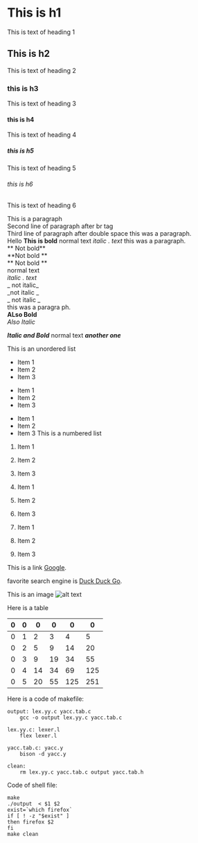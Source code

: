 # This is  h1
This is text of heading 1
## This is  h2
This is text of heading 2

### this is h3
This is text of heading 3

#### this is h4
This is text of heading 4

##### this is h5
This is text of heading 5

###### this is h6
This is text of heading 6

This is a paragraph<br>
Second line of paragraph after br tag  
Third line of paragraph after double space this was a paragraph.<br>
Hello **This is bold** normal text _italic . text_ this was a paragraph.<br>
** Not bold** <br>
**Not bold ** <br>
** Not bold ** <br>
normal text<br> 
_italic . text_<br>
_ not italic_<br>
_not italic _<br>
_ not italic _<br>
this was a paragra ph.<br>
__ALso Bold__<br>
*Also Italic*<br>

***Italic and Bold*** normal text ___another one___<br>


This is an unordered list

* Item 1
* Item 2
* Item 3<br>

+ Item 1
+ Item 2
+ Item 3

- Item 1
- Item 2
- Item 3
This is a numbered list

1. Item 1
1. Item 2
1. Item 3

1. Item 1
2. Item 2
3. Item 3

5. Item 1
3. Item 2
0. Item 3

This is a link [Google]( https://www.maps.google.com).

favorite search engine is [Duck Duck Go](https://duckduckgo.com "The best search engine for privacy").

This is an image ![alt text]( https://images.unsplash.com/photo-1484807352052-23338990c6c6?ixlib=rb-4.0.3&ixid=M3wxMjA3fDB8MHxwaG90by1wYWdlfHx8fGVufDB8fHx8fA%3D%3D&auto=format&fit=crop&w=1170&q=80 "logo Title test 1")
 




Here is a table

| 0 | 0 | 0  | 0  | 0   | 0   |
|---|---|----|----|-----|-----|
| 0 | 1 | 2  | 3  | 4   | 5   |
| 0 | 2 | 5  | 9  | 14  | 20  |
| 0 | 3 | 9  | 19 | 34  | 55  |
| 0 | 4 | 14 | 34 | 69  | 125 |
| 0 | 5 | 20 | 55 | 125 | 251 |

Here is a code of makefile:
```
output: lex.yy.c yacc.tab.c
	gcc -o output lex.yy.c yacc.tab.c

lex.yy.c: lexer.l
	flex lexer.l

yacc.tab.c: yacc.y
	bison -d yacc.y

clean:
	rm lex.yy.c yacc.tab.c output yacc.tab.h
```

Code of shell file:

```
make
./output  < $1 $2
exist=`which firefox`
if [ ! -z "$exist" ]
then firefox $2
fi
make clean
```